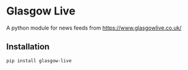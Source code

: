 # Glasgow Live

A python module for news feeds from https://www.glasgowlive.co.uk/

## Installation

```bazaar
pip install glasgow-live
```
